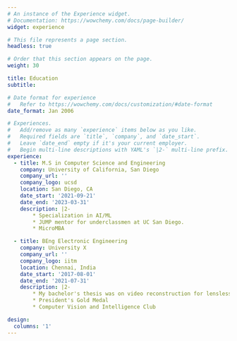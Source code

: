 ```yaml
---
# An instance of the Experience widget.
# Documentation: https://wowchemy.com/docs/page-builder/
widget: experience

# This file represents a page section.
headless: true

# Order that this section appears on the page.
weight: 30

title: Education
subtitle:

# Date format for experience
#   Refer to https://wowchemy.com/docs/customization/#date-format
date_format: Jan 2006

# Experiences.
#   Add/remove as many `experience` items below as you like.
#   Required fields are `title`, `company`, and `date_start`.
#   Leave `date_end` empty if it's your current employer.
#   Begin multi-line descriptions with YAML's `|2-` multi-line prefix.
experience:
  - title: M.S in Computer Science and Engineering
    company: University of California, San Diego
    company_url: ''
    company_logo: ucsd
    location: San Diego, CA
    date_start: '2021-09-21'
    date_end: '2023-03-31'
    description: |2-
        * Specialization in AI/ML
        * JUMP mentor for underclassmen at UC San Diego.
        * MicroMBA

  - title: BEng Electronic Engineering
    company: University X
    company_url: ''
    company_logo: iitm
    location: Chennai, India
    date_start: '2017-08-01'
    date_end: '2021-07-31'
    description: |2- 
        * My bachelor's thesis was on video reconstruction for lensless cameras. 
        * President's Gold Medal
        * Computer Vision and Intelligence Club

design:
  columns: '1'
---
```

